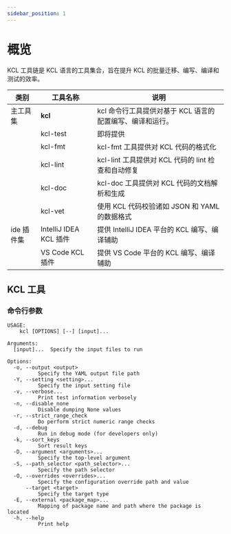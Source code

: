```yaml
---
sidebar_position: 1
---
```

# 概览

KCL 工具链是 KCL 语言的工具集合，旨在提升 KCL 的批量迁移、编写、编译和测试的效率。

| 类别       | 工具名称               | 说明                                                      |
| ---------- | ---------------------- | --------------------------------------------------------- |
| 主工具集   | **kcl**                | kcl 命令行工具提供对基于 KCL 语言的配置编写、编译和运行。 |
|            | kcl-test               | 即将提供                                                  |
|            | kcl-fmt                | kcl-fmt 工具提供对 KCL 代码的格式化                       |
|            | kcl-lint               | kcl-lint 工具提供对 KCL 代码的 lint 检查和自动修复        |
|            | kcl-doc                | kcl-doc 工具提供对 KCL 代码的文档解析和生成               |
|            | kcl-vet                | 使用 KCL 代码校验诸如 JSON 和 YAML 的数据格式             |
| ide 插件集 | IntelliJ IDEA KCL 插件 | 提供 IntelliJ IDEA 平台的 KCL 编写、编译辅助              |
|            | VS Code KCL 插件       | 提供 VS Code 平台的 KCL 编写、编译辅助                    |


## KCL 工具

### 命令行参数

```shell
USAGE:
    kcl [OPTIONS] [--] [input]...

Arguments:
  [input]...  Specify the input files to run

Options:
  -o, --output <output>
          Specify the YAML output file path
  -Y, --setting <setting>...
          Specify the input setting file
  -v, --verbose...
          Print test information verbosely
  -n, --disable_none
          Disable dumping None values
  -r, --strict_range_check
          Do perform strict numeric range checks
  -d, --debug
          Run in debug mode (for developers only)
  -k, --sort_keys
          Sort result keys
  -D, --argument <arguments>...
          Specify the top-level argument
  -S, --path_selector <path_selector>...
          Specify the path selector
  -O, --overrides <overrides>...
          Specify the configuration override path and value
      --target <target>
          Specify the target type
  -E, --external <package_map>...
          Mapping of package name and path where the package is located
  -h, --help
          Print help
```
